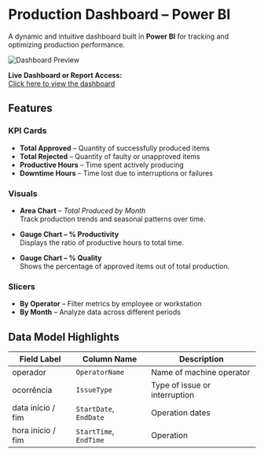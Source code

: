 #  Production Dashboard – Power BI

A dynamic and intuitive dashboard built in **Power BI** for tracking and optimizing production performance.

![Dashboard Preview](https://github.com/user-attachments/assets/14349a85-5e0d-43e2-9519-b3f64ff80bf3)

 **Live Dashboard or Report Access:**  
[Click here to view the dashboard](https://app.powerbi.com/view?r=eyJrIjoiYWRkNDc5ZWYtMjg0Mi00NjhiLTgzMGUtNDMyYTEyZDk0NTBkIiwidCI6IjY1OWNlMmI4LTA3MTQtNDE5OC04YzM4LWRjOWI2MGFhYmI1NyJ9)


##  Features

###  KPI Cards
-  **Total Approved** – Quantity of successfully produced items
-  **Total Rejected** – Quantity of faulty or unapproved items
-  **Productive Hours** – Time spent actively producing
-  **Downtime Hours** – Time lost due to interruptions or failures

###  Visuals
- **Area Chart** – *Total Produced by Month*  
  Track production trends and seasonal patterns over time.

- **Gauge Chart – % Productivity**  
  Displays the ratio of productive hours to total time.

- **Gauge Chart – % Quality**  
  Shows the percentage of approved items out of total production.

###  Slicers
-  **By Operator** – Filter metrics by employee or workstation  
-  **By Month** – Analyze data across different periods

##  Data Model Highlights

| Field Label           | Column Name           | Description                       |
|----------------------|------------------------|-----------------------------------|
| operador             | `OperatorName`         | Name of machine operator          |
| ocorrência           | `IssueType`            | Type of issue or interruption     |
| data início / fim    | `StartDate`, `EndDate` | Operation dates                   |
| hora início / fim    | `StartTime`, `EndTime` | Operation                         |

